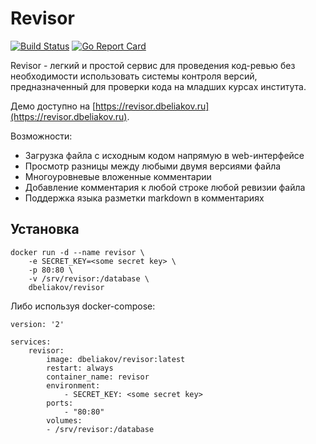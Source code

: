 # Revisor

[![Build Status](https://drone.dbeliakov.ru/api/badges/dbeliakov/revisor/status.svg)](https://drone.dbeliakov.ru/dbeliakov/revisor)
[![Go Report Card](https://goreportcard.com/badge/github.com/dbeliakov/revisor)](https://goreportcard.com/report/github.com/dbeliakov/revisor)

Revisor - легкий и простой сервис для проведения код-ревью без необходимости использовать системы контроля версий, предназначенный для проверки кода на младших курсах института.

Демо доступно на [https://revisor.dbeliakov.ru](https://revisor.dbeliakov.ru).

Возможности:
* Загрузка файла с исходным кодом напрямую в web-интерфейсе
* Просмотр разницы между любыми двумя версиями файла
* Многоуровневые вложенные комментарии
* Добавление комментария к любой строке любой ревизии файла
* Поддержка языка разметки markdown в комментариях

## Установка

```
docker run -d --name revisor \
    -e SECRET_KEY=<some secret key> \
    -p 80:80 \
    -v /srv/revisor:/database \
    dbeliakov/revisor
```

Либо используя docker-compose:

```
version: '2'

services:
    revisor:
        image: dbeliakov/revisor:latest
        restart: always
        container_name: revisor
        environment:
            - SECRET_KEY: <some secret key>
        ports:
            - "80:80"
        volumes:
        - /srv/revisor:/database
```
